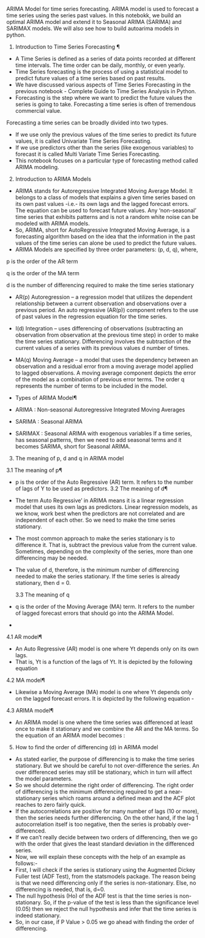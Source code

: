 ARIMA Model for time series forecasting. ARIMA model is used to forecast a time series using the series past values. In this notebokk, we build an optimal ARIMA model and extend it to Seasonal ARIMA (SARIMA) and SARIMAX models. We will also see how to build autoarima models in python.

1. Introduction to Time Series Forecasting ¶

- A Time Series is defined as a series of data points recorded at different time intervals. The time order can be daily, monthly, or even yearly.
- Time Series forecasting is the process of using a statistical model to predict future values of a time series based on past results.
- We have discussed various aspects of Time Series Forecasting in the previous notebook - Complete Guide to Time Series Analysis in Python.
- Forecasting is the step where we want to predict the future values the series is going to take. Forecasting a time series is often of tremendous commercial value.
  
Forecasting a time series can be broadly divided into two types.
- If we use only the previous values of the time series to predict its future values, it is called Univariate Time Series Forecasting.
- If we use predictors other than the series (like exogenous variables) to forecast it is called Multi Variate Time Series Forecasting.
- This notebook focuses on a particular type of forecasting method called ARIMA modeling.

2. Introduction to ARIMA Models

- ARIMA stands for Autoregressive Integrated Moving Average Model. It belongs to a class of models that explains a given time series based on its own past values -i.e.- its own lags and the lagged forecast errors. The equation can be used to forecast future values. Any ‘non-seasonal’ time series that exhibits patterns and is not a random white noise can be modeled with ARIMA models.
- So, ARIMA, short for AutoRegressive Integrated Moving Average, is a forecasting algorithm based on the idea that the information in the past values of the time series can alone be used to predict the future values.
- ARIMA Models are specified by three order parameters: (p, d, q),
 where,

p is the order of the AR term

q is the order of the MA term

d is the number of differencing required to make the time series stationary

- AR(p) Autoregression – a regression model that utilizes the dependent relationship between a current observation and observations over a previous period. An auto regressive (AR(p)) component refers to the use of past values in the regression equation for the time series.
- I(d) Integration – uses differencing of observations (subtracting an observation from observation at the previous time step) in order to make the time series stationary. Differencing involves the subtraction of the current values of a series with its previous values d number of times.
- MA(q) Moving Average – a model that uses the dependency between an observation and a residual error from a moving average model applied to lagged observations. A moving average component depicts the error of the model as a combination of previous error terms. The order q represents the number of terms to be included in the model.

- Types of ARIMA Model¶
 - ARIMA : Non-seasonal Autoregressive Integrated Moving Averages
 - SARIMA : Seasonal ARIMA
 - SARIMAX : Seasonal ARIMA with exogenous variables
If a time series, has seasonal patterns, then we need to add seasonal terms and it becomes SARIMA, short for Seasonal ARIMA.

3. The meaning of p, d and q in ARIMA model

  3.1 The meaning of p¶
- p is the order of the Auto Regressive (AR) term. It refers to the number of lags of Y to be used as predictors.
  3.2 The meaning of d¶
- The term Auto Regressive’ in ARIMA means it is a linear regression model that uses its own lags as predictors. Linear regression models, as we know, work best when the predictors are not correlated and are independent of each other. So we need to make the time series stationary.
- The most common approach to make the series stationary is to difference it. That is, subtract the previous value from the current value. Sometimes, depending on the complexity of the series, more than one differencing may be needed.
- The value of d, therefore, is the minimum number of differencing needed to make the series stationary. If the time series is already stationary, then d = 0.

  3.3 The meaning of q
- q is the order of the Moving Average (MA) term. It refers to the number of lagged forecast errors that should go into the ARIMA Model.
- 

4.1 AR model¶
- An Auto Regressive (AR) model is one where Yt depends only on its own lags.
- That is, Yt is a function of the lags of Yt. It is depicted by the following equation

4.2 MA model¶
- Likewise a Moving Average (MA) model is one where Yt depends only on the lagged forecast errors. It is depicted by the following equation -

4.3 ARIMA model¶
- An ARIMA model is one where the time series was differenced at least once to make it stationary and we combine the AR and the MA terms. So the equation of an ARIMA model becomes :

5. How to find the order of differencing (d) in ARIMA model

- As stated earlier, the purpose of differencing is to make the time series stationary. But we should be careful to not over-difference the series. An over differenced series may still be stationary, which in turn will affect the model parameters.
- So we should determine the right order of differencing. The right order of differencing is the minimum differencing required to get a near-stationary series which roams around a defined mean and the ACF plot reaches to zero fairly quick.
- If the autocorrelations are positive for many number of lags (10 or more), then the series needs further differencing. On the other hand, if the lag 1 autocorrelation itself is too negative, then the series is probably over-differenced.
- If we can’t really decide between two orders of differencing, then we go with the order that gives the least standard deviation in the differenced series.
- Now, we will explain these concepts with the help of an example as follows:-
- First, I will check if the series is stationary using the Augmented Dickey Fuller test (ADF Test), from the statsmodels package. The reason being is that we need differencing only if the series is non-stationary. Else, no differencing is needed, that is, d=0.
- The null hypothesis (Ho) of the ADF test is that the time series is non-stationary. So, if the p-value of the test is less than the significance level (0.05) then we reject the null hypothesis and infer that the time series is indeed stationary.
- So, in our case, if P Value > 0.05 we go ahead with finding the order of differencing.
